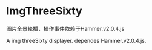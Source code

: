 # ImgThreeSixty

图片全景轮播，操作事件依赖于Hammer.v2.0.4.js

A img threeSixty displayer. dependes Hammer.v2.0.4.js.
